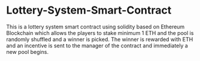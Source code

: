 # Lottery-System-Smart-Contract
This is a lottery system smart contract using solidity based on Ethereum Blockchain which allows the players to stake minimum 1 ETH and the pool is randomly shuffled and a winner is picked. The winner is rewarded with ETH and an incentive is sent to the manager of the contract and immediately a new pool begins.
